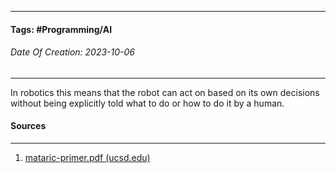 __________________________________________________________________________
#### **Tags:** #Programming/AI
###### *Date Of Creation: 2023-10-06*
__________________________________________________________________________

In robotics this means that the robot can act on based on its own decisions without being explicitly told what to do or how to do it by a human.
#### Sources
__________________________________________________________________________
1. [mataric-primer.pdf (ucsd.edu)](https://pages.ucsd.edu/~ehutchins/cogs8/mataric-primer.pdf)